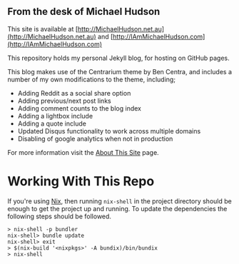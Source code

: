 ## From the desk of Michael Hudson

This site is available at [http://MichaelHudson.net.au](http://MichaelHudson.net.au) and [http://IAmMichaelHudson.com](http://IAmMichaelHudson.com)

This repository holds my personal Jekyll blog, for hosting on GitHub pages.

This blog makes use of the Centrarium theme by Ben Centra, and includes a number of my own modifications to the
theme, including;
  * Adding Reddit as a social share option
  * Adding previous/next post links
  * Adding comment counts to the blog index
  * Adding a lightbox include
  * Adding a quote include
  * Updated Disqus functionality to work across multiple domains
  * Disabling of google analytics when not in production

For more information visit the [About This Site](http://huddo121.github.io/about-this-site/) page.

# Working With This Repo

If you're using [Nix](https://nixos.org/nix/), then running `nix-shell` in the project directory should be enough to get the project up and running.
To update the dependencies the following steps should be followed.

```
> nix-shell -p bundler
nix-shell> bundle update
nix-shell> exit
> $(nix-build '<nixpkgs>' -A bundix)/bin/bundix
> nix-shell
```

